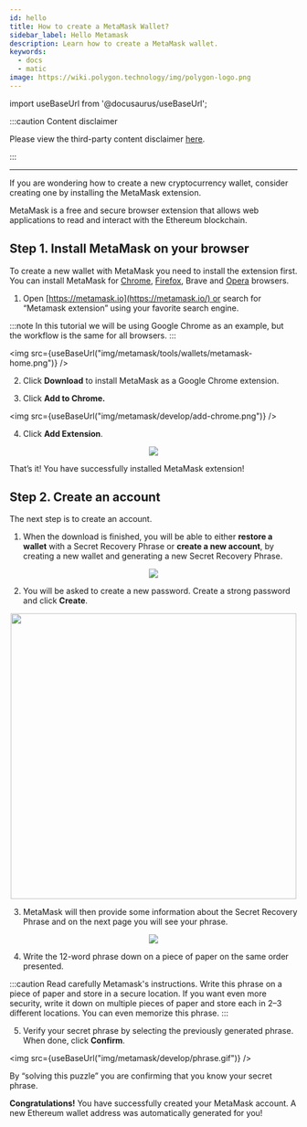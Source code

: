 ```yaml
---
id: hello
title: How to create a MetaMask Wallet?
sidebar_label: Hello Metamask
description: Learn how to create a MetaMask wallet.
keywords:
  - docs
  - matic
image: https://wiki.polygon.technology/img/polygon-logo.png
---
```


import useBaseUrl from '@docusaurus/useBaseUrl';

:::caution Content disclaimer

Please view the third-party content disclaimer [<ins>here</ins>](https://github.com/0xPolygon/wiki/blob/master/CONTENT_DISCLAIMER.md).

:::

---

If you are wondering how to create a new cryptocurrency wallet, consider creating one by installing the MetaMask extension.

MetaMask is a free and secure browser extension that allows web applications to read and interact with the Ethereum blockchain.

## Step 1. Install MetaMask on your browser

To create a new wallet with MetaMask you need to install the extension first. You can install MetaMask for [Chrome](https://chrome.google.com/webstore/detail/nkbihfbeogaeaoehlefnkodbefgpgknn), [Firefox](https://addons.mozilla.org/en-US/firefox/addon/ether-metamask/), Brave and [Opera](https://addons.opera.com/en/extensions/details/metamask/) browsers.

1. Open [https://metamask.io](https://metamask.io/) or search for “Metamask extension” using your favorite search engine.

:::note
In this tutorial we will be using Google Chrome as an example, but the workflow is the same for all browsers.
:::

<img src={useBaseUrl("img/metamask/tools/wallets/metamask-home.png")} />

2. Click **Download** to install MetaMask as a Google Chrome extension.

3. Click **Add to Chrome.**

<img src={useBaseUrl("img/metamask/develop/add-chrome.png")} />

4. Click **Add Extension**.

<div align="center">
<img src={useBaseUrl("img/metamask/develop/add-extension.png")} />
</div>

That’s it! You have successfully installed MetaMask extension!

## Step 2. Create an account

The next step is to create an account.

1. When the download is finished, you will be able to either **restore a wallet** with a Secret Recovery Phrase or **create a new account**, by creating a new wallet and generating a new Secret Recovery Phrase.

<div align="center">
<img src={useBaseUrl("img/metamask/develop/new-metamask.png")} />
</div>

2. You will be asked to create a new password. Create a strong password and click **Create**.

<div align="center" >
<img width="500" src={useBaseUrl("img/metamask/develop/create-password.png")} />
</div>

3. MetaMask will then provide some information about the Secret Recovery Phrase and on the next page you will see your phrase.

<div align="center" >
<img  src={useBaseUrl("img/metamask/develop/reveal-phrase.png")} />
</div>


4. Write the 12-word phrase down  on a piece of paper on the same order presented.

:::caution
Read carefully Metamask's instructions. Write this phrase on a piece of paper and store in a secure location. If you want even more security, write it down on multiple pieces of paper and store each in 2–3 different locations. You can even memorize this phrase.
:::

5. Verify your secret phrase by selecting the previously generated phrase. When done, click **Confirm**.

<img src={useBaseUrl("img/metamask/develop/phrase.gif")} />

By “solving this puzzle” you are confirming that you know your secret phrase.

**Congratulations!** You have successfully created your MetaMask account. A new Ethereum wallet address was automatically generated for you!